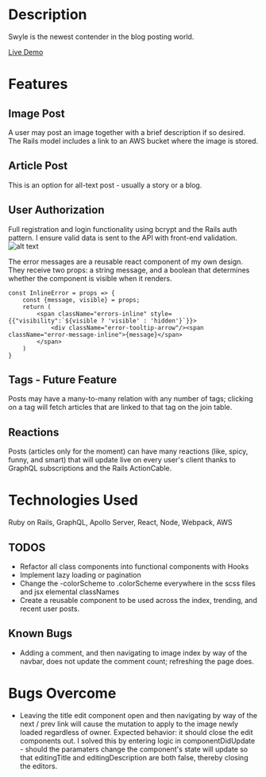 # Description

Swyle is the newest contender in the blog posting world.  

[Live Demo](https://afternoon-eyrie-69554.herokuapp.com/)

# Features

## Image Post

A user may post an image together with a brief description if so desired.  The Rails model includes a link to an AWS bucket where the image is stored.

## Article Post

This is an option for all-text post - usually a story or a blog.  

## User Authorization

Full registration and login functionality using bcrypt and the Rails auth pattern.
I ensure valid data is sent to the API with front-end validation.
![alt text](https://imgur.com/mWGzBVg "Front-End validation")

The error messages are a reusable react component of my own design. They receive two props: a string message, and a boolean that determines whether the component is visible when it renders.
```
const InlineError = props => {
    const {message, visible} = props;
    return (
        <span className="errors-inline" style={{"visibility":`${visible ? 'visible' : 'hidden'}`}}>
            <div className="error-tooltip-arrow"/><span className="error-message-inline">{message}</span>
        </span>
    )
}
```


## Tags - Future Feature

Posts may have a many-to-many relation with any number of tags; clicking on a tag will fetch articles that are linked to that tag on the join table.

## Reactions

Posts (articles only for the moment) can have many reactions (like, spicy, funny, and smart) that will update live on every user's client thanks to GraphQL subscriptions and the Rails ActionCable.

# Technologies Used

Ruby on Rails, GraphQL, Apollo Server, React, Node, Webpack, AWS


## TODOS
*  Refactor all class components into functional components with  Hooks
*  Implement lazy loading or pagination
*  Change the -colorScheme to .colorScheme everywhere in the scss files and jsx elemental classNames
*  Create a reusable component to be used across the index, trending, and recent user posts.

## Known Bugs
*  Adding a comment, and then navigating to image index by way of the navbar, does not update the comment count; refreshing the page does. 

# Bugs Overcome
*  Leaving the title edit component open and then navigating by way of the next / prev link will cause the mutation to apply to the image newly loaded regardless of owner. Expected behavior: it should close the edit components out. I solved this by entering logic in componentDidUpdate - should the paramaters change the component's state will update so that editingTitle and editingDescription are both false, thereby closing the editors.


